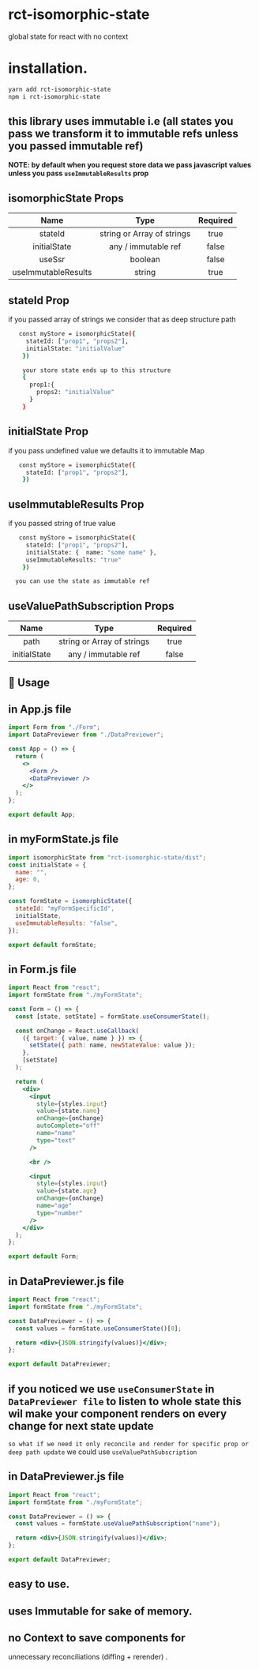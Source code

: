 # rct-isomorphic-state

global state for react with no context

# installation.

```sh
yarn add rct-isomorphic-state
npm i rct-isomorphic-state
```

## this library uses immutable i.e (all states you pass we transform it to immutable refs unless you passed immutable ref)

**NOTE: by default when you request store data we pass javascript values unless you pass `useImmutableResults` prop**

## isomorphicState Props

|        Name         |            Type            | Required |
| :-----------------: | :------------------------: | :------: |
|       stateId       | string or Array of strings |   true   |
|    initialState     |    any / immutable ref     |  false   |
|       useSsr        |          boolean           |  false   |
| useImmutableResults |           string           |   true   |

## stateId Prop

if you passed array of strings we consider that as deep structure path

```sh
   const myStore = isomorphicState({
     stateId: ["prop1", "props2"],
     initialState: "initialValue"
    })

    your store state ends up to this structure
    {
      prop1:{
        props2: "initialValue"
      }
    }
```

## initialState Prop

if you pass undefined value we defaults it to immutable Map

```sh
   const myStore = isomorphicState({
     stateId: ["prop1", "props2"],
    })

```

## useImmutableResults Prop

if you passed string of true value

```sh
   const myStore = isomorphicState({
     stateId: ["prop1", "props2"],
     initialState: {  name: "some name" },
     useImmutableResults: "true"
    })

  you can use the state as immutable ref

```

## useValuePathSubscription Props

|     Name     |            Type            | Required |
| :----------: | :------------------------: | :------: |
|     path     | string or Array of strings |   true   |
| initialState |    any / immutable ref     |  false   |

## 🔨 Usage

## in App.js file

```jsx
import Form from "./Form";
import DataPreviewer from "./DataPreviewer";

const App = () => {
  return (
    <>
      <Form />
      <DataPreviewer />
    </>
  );
};

export default App;
```

## in myFormState.js file

```jsx
import isomorphicState from "rct-isomorphic-state/dist";
const initialState = {
  name: "",
  age: 0,
};

const formState = isomorphicState({
  stateId: "myFormSpecificId",
  initialState,
  useImmutableResults: "false",
});

export default formState;
```

## in Form.js file

```jsx
import React from "react";
import formState from "./myFormState";

const Form = () => {
  const [state, setState] = formState.useConsumerState();

  const onChange = React.useCallback(
    ({ target: { value, name } }) => {
      setState({ path: name, newStateValue: value });
    },
    [setState]
  );

  return (
    <div>
      <input
        style={styles.input}
        value={state.name}
        onChange={onChange}
        autoComplete="off"
        name="name"
        type="text"
      />

      <br />

      <input
        style={styles.input}
        value={state.age}
        onChange={onChange}
        name="age"
        type="number"
      />
    </div>
  );
};

export default Form;
```

## in DataPreviewer.js file

```jsx
import React from "react";
import formState from "./myFormState";

const DataPreviewer = () => {
  const values = formState.useConsumerState()[0];

  return <div>{JSON.stringify(values)}</div>;
};

export default DataPreviewer;
```

## if you noticed we use `useConsumerState` in `DataPreviewer file` to listen to whole state this wil make your component renders on every change for next state update

`so what if we need it only reconcile and render for specific prop or deep path update` we could use `useValuePathSubscription`

## in DataPreviewer.js file

```jsx
import React from "react";
import formState from "./myFormState";

const DataPreviewer = () => {
  const values = formState.useValuePathSubscription("name");

  return <div>{JSON.stringify(values)}</div>;
};

export default DataPreviewer;
```

## easy to use.

## uses Immutable for sake of memory.

## no Context to save components for

unnecessary reconciliations (diffing + rerender) .
